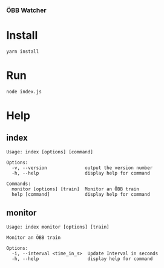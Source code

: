 ### ÖBB Watcher

# Install
`yarn install`

# Run
`node index.js`

# Help

## index
```
Usage: index [options] [command]

Options:
  -v, --version              output the version number
  -h, --help                 display help for command

Commands:
  monitor [options] [train]  Monitor an ÖBB train
  help [command]             display help for command
```

## monitor
```
Usage: index monitor [options] [train]

Monitor an ÖBB train

Options:
  -i, --interval <time_in_s>  Update Interval in seconds
  -h, --help                  display help for command
```